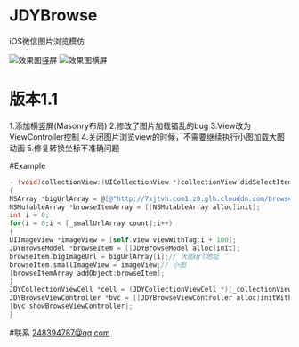 # JDYBrowse
iOS微信图片浏览模仿

![效果图竖屏](https://raw.githubusercontent.com/JDY0306/JDYBrowse/master/browse1.gif)
![效果图横屏](https://raw.githubusercontent.com/JDY0306/JDYBrowse/master/browse2.gif)

# 版本1.1
1.添加横竖屏(Masonry布局)
2.修改了图片加载错乱的bug
3.View改为ViewController控制
4.关闭图片浏览view的时候，不需要继续执行小图加载大图动画
5.修复转换坐标不准确问题

#Example
```Objective-c
- (void)collectionView:(UICollectionView *)collectionView didSelectItemAtIndexPath:(NSIndexPath *)indexPath
{
NSArray *bigUrlArray = @[@"http://7xjtvh.com1.z0.glb.clouddn.com/browse01.jpg",@"http://7xjtvh.com1.z0.glb.clouddn.com/browse02.jpg",@"http://7xjtvh.com1.z0.glb.clouddn.com/browse03.jpg",@"http://7xjtvh.com1.z0.glb.clouddn.com/browse04.jpg",@"http://7xjtvh.com1.z0.glb.clouddn.com/browse05.jpg",@"http://7xjtvh.com1.z0.glb.clouddn.com/browse06.jpg",@"http://7xjtvh.com1.z0.glb.clouddn.com/browse07.jpg",@"http://7xjtvh.com1.z0.glb.clouddn.com/browse08.jpg",@"http://7xjtvh.com1.z0.glb.clouddn.com/browse09.jpg",@"http://7xjtvh.com1.z0.glb.clouddn.com/browse03.jpg"];
NSMutableArray *browseItemArray = [[NSMutableArray alloc]init];
int i = 0;
for(i = 0;i < [_smallUrlArray count];i++)
{
UIImageView *imageView = [self.view viewWithTag:i + 100];
JDYBrowseModel *browseItem = [[JDYBrowseModel alloc]init];
browseItem.bigImageUrl = bigUrlArray[i];// 大图url地址
browseItem.smallImageView = imageView;// 小图
[browseItemArray addObject:browseItem];
}
JDYCollectionViewCell *cell = (JDYCollectionViewCell *)[_collectionView cellForItemAtIndexPath:indexPath];
JDYBrowseViewController *bvc = [[JDYBrowseViewController alloc]initWithBrowseItemArray:browseItemArray currentIndex:cell.imageView.tag - 100];
[bvc showBrowseViewController];
}
```
#联系
248394787@qq.com
